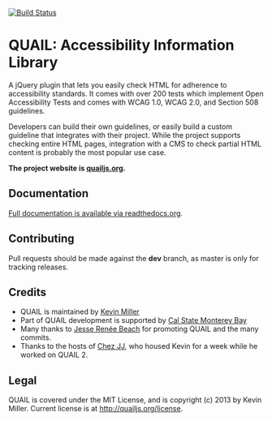 [![Build Status](https://secure.travis-ci.org/kevee/quail.png?branch=master)](http://travis-ci.org/kevee/quail)

QUAIL: Accessibility Information Library
========================================

A jQuery plugin that lets you easily check HTML for adherence to accessibility standards. It comes with over 200 tests which implement Open Accessibility Tests and comes with WCAG 1.0, WCAG 2.0, and Section 508 guidelines.

Developers can build their own guidelines, or easily build a custom guideline that integrates with their project. While the project supports checking entire HTML pages, integration with a CMS to check partial HTML content is probably the most popular use case.

**The project website is [quailjs.org](http://quailjs.org/).**

Documentation
-------------

[Full documentation is available via readthedocs.org](https://quail.readthedocs.org/en/latest/).

Contributing
------------
Pull requests should be made against the **dev** branch, as master is only for tracking releases.

Credits
-------

- QUAIL is maintained by [Kevin Miller](http://twitter.com/kevinmiyar)
- Part of QUAIL development is supported by [Cal State Monterey Bay](http://csumb.edu)
- Many thanks to [Jesse Renée Beach](https://twitter.com/jessebeach) for promoting QUAIL and the many commits.
- Thanks to the hosts of [Chez JJ](http://chezjj.com/), who housed Kevin for a week while he worked on QUAIL 2.

Legal
-----

QUAIL is covered under the MIT License, and is copyright (c) 2013 by Kevin Miller. Current license is at http://quailjs.org/license.